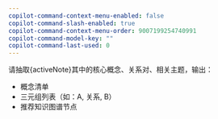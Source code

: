 ```yaml
---
copilot-command-context-menu-enabled: false
copilot-command-slash-enabled: true
copilot-command-context-menu-order: 9007199254740991
copilot-command-model-key: ""
copilot-command-last-used: 0
---
```

请抽取{activeNote}其中的核心概念、关系对、相关主题，输出：
- 概念清单
- 三元组列表（如：A, 关系, B）
- 推荐知识图谱节点